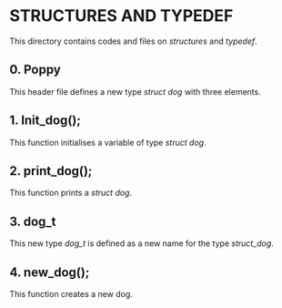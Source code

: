 # STRUCTURES AND TYPEDEF
This directory contains codes and files on *structures* and *typedef*.

## 0. Poppy
This header file defines a new type *struct dog* with three elements.

## 1. Init_dog();
This function initialises a variable of type *struct dog*.

## 2. print_dog();
This function prints a *struct dog*.

## 3. dog_t
This new type *dog_t* is defined as a new name for the type *struct_dog*.

## 4. new_dog();
This function creates a new dog.
